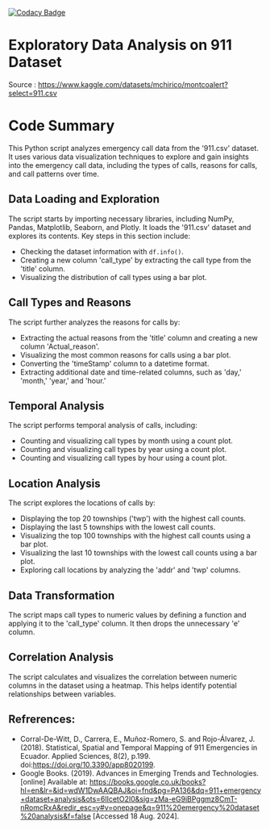 [![Codacy Badge](https://app.codacy.com/project/badge/Grade/4b4a1db8e2ed4b5bb4e7dbd94f3237f3)](https://app.codacy.com/gh/Abhinav330/911-Emergency-Calls-analysis/dashboard?utm_source=gh&utm_medium=referral&utm_content=&utm_campaign=Badge_grade)

# Exploratory Data Analysis on 911 Dataset
Source : https://www.kaggle.com/datasets/mchirico/montcoalert?select=911.csv

# Code Summary

This Python script analyzes emergency call data from the '911.csv' dataset. It uses various data visualization techniques to explore and gain insights into the emergency call data, including the types of calls, reasons for calls, and call patterns over time.

## Data Loading and Exploration

The script starts by importing necessary libraries, including NumPy, Pandas, Matplotlib, Seaborn, and Plotly. It loads the '911.csv' dataset and explores its contents. Key steps in this section include:
- Checking the dataset information with `df.info()`.
- Creating a new column 'call_type' by extracting the call type from the 'title' column.
- Visualizing the distribution of call types using a bar plot.

## Call Types and Reasons

The script further analyzes the reasons for calls by:
- Extracting the actual reasons from the 'title' column and creating a new column 'Actual_reason'.
- Visualizing the most common reasons for calls using a bar plot.
- Converting the 'timeStamp' column to a datetime format.
- Extracting additional date and time-related columns, such as 'day,' 'month,' 'year,' and 'hour.'

## Temporal Analysis

The script performs temporal analysis of calls, including:
- Counting and visualizing call types by month using a count plot.
- Counting and visualizing call types by year using a count plot.
- Counting and visualizing call types by hour using a count plot.

## Location Analysis

The script explores the locations of calls by:
- Displaying the top 20 townships ('twp') with the highest call counts.
- Displaying the last 5 townships with the lowest call counts.
- Visualizing the top 100 townships with the highest call counts using a bar plot.
- Visualizing the last 10 townships with the lowest call counts using a bar plot.
- Exploring call locations by analyzing the 'addr' and 'twp' columns.

## Data Transformation

The script maps call types to numeric values by defining a function and applying it to the 'call_type' column. It then drops the unnecessary 'e' column.

## Correlation Analysis

The script calculates and visualizes the correlation between numeric columns in the dataset using a heatmap. This helps identify potential relationships between variables.

## Refrerences:
- Corral-De-Witt, D., Carrera, E., Muñoz-Romero, S. and Rojo-Álvarez, J. (2018). Statistical, Spatial and Temporal Mapping of 911 Emergencies in Ecuador. Applied Sciences, 8(2), p.199. doi:https://doi.org/10.3390/app8020199.
- Google Books. (2019). Advances in Emerging Trends and Technologies. [online] Available at: https://books.google.co.uk/books?hl=en&lr=&id=wdW1DwAAQBAJ&oi=fnd&pg=PA136&dq=911+emergency+dataset+analysis&ots=6lIcetO2I0&sig=zMa-eG9iBPggmz8CmT-nRomcRxA&redir_esc=y#v=onepage&q=911%20emergency%20dataset%20analysis&f=false [Accessed 18 Aug. 2024].

‌
